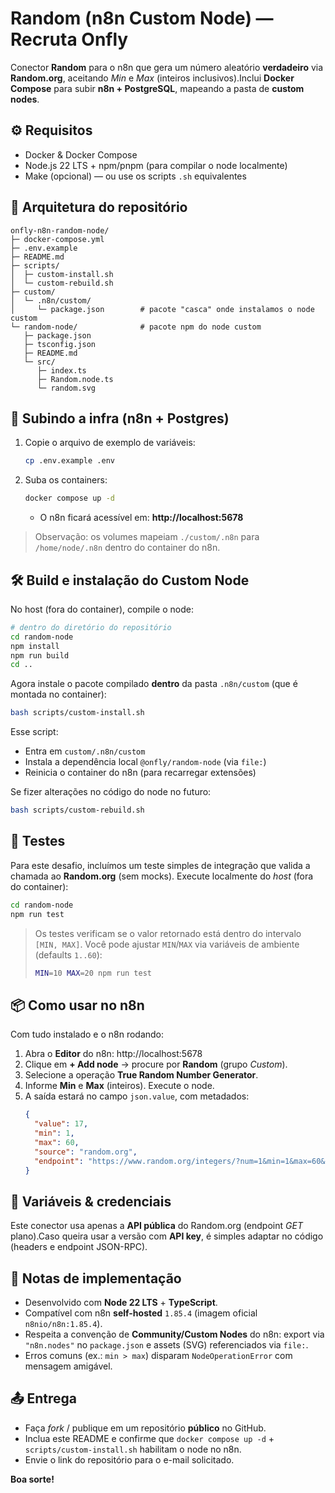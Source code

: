 # Random (n8n Custom Node) — Recruta Onfly

Conector **Random** para o n8n que gera um número aleatório **verdadeiro** via **Random.org**, aceitando *Min* e *Max* (inteiros inclusivos).Inclui **Docker Compose** para subir **n8n + PostgreSQL**, mapeando a pasta de **custom nodes**.

## ⚙️ Requisitos
- Docker & Docker Compose
- Node.js 22 LTS + npm/pnpm (para compilar o node localmente)
- Make (opcional) — ou use os scripts `.sh` equivalentes

## 🧱 Arquitetura do repositório
```
onfly-n8n-random-node/
├─ docker-compose.yml
├─ .env.example
├─ README.md
├─ scripts/
│  ├─ custom-install.sh
│  └─ custom-rebuild.sh
├─ custom/
│  └─ .n8n/custom/
│     └─ package.json        # pacote "casca" onde instalamos o node custom
└─ random-node/              # pacote npm do node custom
   ├─ package.json
   ├─ tsconfig.json
   ├─ README.md
   └─ src/
      ├─ index.ts
      ├─ Random.node.ts
      └─ random.svg
```

## 🚀 Subindo a infra (n8n + Postgres)
1. Copie o arquivo de exemplo de variáveis:
   ```bash
   cp .env.example .env
   ```
2. Suba os containers:
   ```bash
   docker compose up -d
   ```
   - O n8n ficará acessível em: **http://localhost:5678**

> Observação: os volumes mapeiam `./custom/.n8n` para `/home/node/.n8n` dentro do container do n8n.

## 🛠️ Build e instalação do Custom Node
No host (fora do container), compile o node:

```bash
# dentro do diretório do repositório
cd random-node
npm install
npm run build
cd ..
```

Agora instale o pacote compilado **dentro** da pasta `.n8n/custom` (que é montada no container):
```bash
bash scripts/custom-install.sh
```

Esse script:
- Entra em `custom/.n8n/custom`
- Instala a dependência local `@onfly/random-node` (via `file:`)
- Reinicia o container do n8n (para recarregar extensões)

Se fizer alterações no código do node no futuro:
```bash
bash scripts/custom-rebuild.sh
```

## 🧪 Testes
Para este desafio, incluímos um teste simples de integração que valida a chamada ao **Random.org** (sem mocks).
Execute localmente do *host* (fora do container):
```bash
cd random-node
npm run test
```

> Os testes verificam se o valor retornado está dentro do intervalo `[MIN, MAX]`.
> Você pode ajustar `MIN`/`MAX` via variáveis de ambiente (defaults `1..60`):
> ```bash
> MIN=10 MAX=20 npm run test
> ```

## 📦 Como usar no n8n
Com tudo instalado e o n8n rodando:
1. Abra o **Editor** do n8n: http://localhost:5678
2. Clique em **+ Add node** → procure por **Random** (grupo *Custom*).
3. Selecione a operação **True Random Number Generator**.
4. Informe **Min** e **Max** (inteiros). Execute o node.
5. A saída estará no campo `json.value`, com metadados:
   ```json
   {
     "value": 17,
     "min": 1,
     "max": 60,
     "source": "random.org",
     "endpoint": "https://www.random.org/integers/?num=1&min=1&max=60&col=1&base=10&format=plain&rnd=new"
   }
   ```

## 🧰 Variáveis & credenciais
Este conector usa apenas a **API pública** do Random.org (endpoint *GET* plano).Caso queira usar a versão com **API key**, é simples adaptar no código (headers e endpoint JSON-RPC).

## 📝 Notas de implementação
- Desenvolvido com **Node 22 LTS** + **TypeScript**.
- Compatível com n8n **self-hosted** `1.85.4` (imagem oficial `n8nio/n8n:1.85.4`).
- Respeita a convenção de **Community/Custom Nodes** do n8n: export via `"n8n.nodes"` no `package.json` e assets (SVG) referenciados via `file:`.
- Erros comuns (ex.: `min > max`) disparam `NodeOperationError` com mensagem amigável.

## 📤 Entrega
- Faça *fork* / publique em um repositório **público** no GitHub.
- Inclua este README e confirme que `docker compose up -d` + `scripts/custom-install.sh` habilitam o node no n8n.
- Envie o link do repositório para o e-mail solicitado.

**Boa sorte!**
